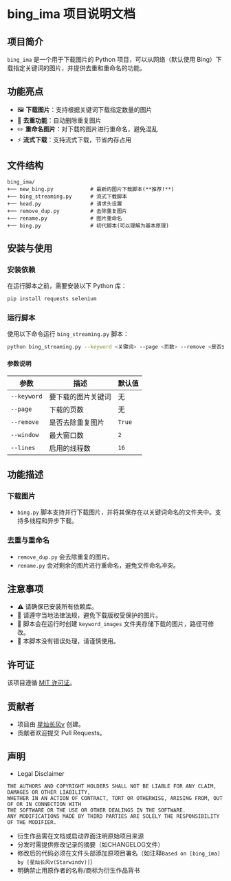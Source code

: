 # bing_ima 项目说明文档

## 项目简介

`bing_ima` 是一个用于下载图片的 Python 项目，可以从网络（默认使用 Bing）下载指定关键词的图片，并提供去重和重命名的功能。

## 功能亮点

- 🖼️ **下载图片**：支持根据关键词下载指定数量的图片
- 🧹 **去重功能**：自动删除重复图片
- ✏️ **重命名图片**：对下载的图片进行重命名，避免混乱
- ⚡ **流式下载**：支持流式下载，节省内存占用

## 文件结构

```
bing_ima/
+── new_bing.py            # 最新的图片下载脚本(**推荐!**)
+── bing_streaming.py      # 流式下载脚本
+── head.py                # 请求头设置
+── remove_dup.py          # 去除重复图片
+── rename.py              # 图片重命名
+── bing.py                # 初代脚本(可以理解为基本原理)
```

## 安装与使用

### 安装依赖

在运行脚本之前，需要安装以下 Python 库：

```bash
pip install requests selenium
```

### 运行脚本

使用以下命令运行 `bing_streaming.py` 脚本：

```bash
python bing_streaming.py --keyword <关键词> --page <页数> --remove <是否去重> --window <窗口数量> --lines <线程数量>
```

#### 参数说明

| 参数        | 描述                      | 默认值     |
| ----------- | ------------------------- | ---------- |
| `--keyword` | 要下载的图片关键词        | 无         |
| `--page`    | 下载的页数                | 无         |
| `--remove`  | 是否去除重复图片          | `True`     |
| `--window`  | 最大窗口数                | `2`        |
| `--lines`   | 启用的线程数              | `16`       |

## 功能描述

### 下载图片

- `bing.py` 脚本支持并行下载图片，并将其保存在以关键词命名的文件夹中。支持多线程和异步下载。

### 去重与重命名

- `remove_dup.py` 会去除重复的图片。
- `rename.py` 会对剩余的图片进行重命名，避免文件命名冲突。

## 注意事项

- ⚠️ 请确保已安装所有依赖库。
- 📜 请遵守当地法律法规，避免下载版权受保护的图片。
- 🧳 脚本会在运行时创建 `keyword_images` 文件夹存储下载的图片，路径可修改。
- 🚫 本脚本没有错误处理，请谨慎使用。

## 许可证

该项目遵循 [MIT 许可证](bing_ima/LICENSE)。

## 贡献者

- 项目由 [星灿长风v](https://github.com/StarWindv) 创建。
- 贡献者欢迎提交 Pull Requests。

## 声明

- Legal Disclaimer
```
THE AUTHORS AND COPYRIGHT HOLDERS SHALL NOT BE LIABLE FOR ANY CLAIM, DAMAGES OR OTHER LIABILITY, 
WHETHER IN AN ACTION OF CONTRACT, TORT OR OTHERWISE, ARISING FROM, OUT OF OR IN CONNECTION WITH 
THE SOFTWARE OR THE USE OR OTHER DEALINGS IN THE SOFTWARE. 
ANY MODIFICATIONS MADE BY THIRD PARTIES ARE SOLELY THE RESPONSIBILITY OF THE MODIFIER.
```

- 衍生作品需在文档或启动界面注明原始项目来源
- 分发时需提供修改记录的摘要（如CHANGELOG文件）
- 修改后的代码必须在文件头部添加原项目署名（如注释`Based on [bing_ima] by [星灿长风v(Starwindv)]`）
- 明确禁止用原作者的名称/商标为衍生作品背书